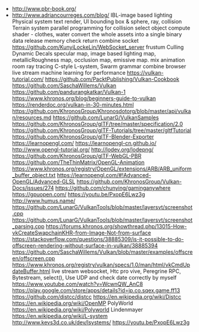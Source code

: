 - http://www.pbr-book.org/
- http://www.adriancourreges.com/blog/
IBL-image based lighting
Physical system
text render, UI 
bounding box & sphere, ray, collision
Terrain system
parallel programming for collision
select object
compute shader - clothes, water
convert the whole assets into a single binary data
release memory
check return
combine socket https://github.com/KunyiLockeLin/WebSocket_server
frustum Culling
Dynamic Decals
specular map, image based lighting map, metallicRoughness map, occlusion map, emissive map.
mix animation
room
ray tracing
C-style
L-system, Swarm grammar
combine browser
live stream
machine learning for performance
https://vulkan-tutorial.com/
https://github.com/PacktPublishing/Vulkan-Cookbook
https://github.com/SaschaWillems/Vulkan
https://github.com/pandurangkatkar/Vulkan-1
https://www.khronos.org/blog/beginners-guide-to-vulkan
https://renderdoc.org/vulkan-in-30-minutes.html
https://github.com/KhronosGroup/Khronosdotorg/blob/master/api/vulkan/resources.md
https://github.com/LunarG/VulkanSamples
https://github.com/KhronosGroup/glTF/tree/master/specification/2.0
https://github.com/KhronosGroup/glTF-Tutorials/tree/master/gltfTutorial
https://github.com/KhronosGroup/glTF-Blender-Exporter
https://learnopengl.com/
https://learnopengl-cn.github.io/
http://www.opengl-tutorial.org/
http://lodev.org/lodepng/
https://github.com/KhronosGroup/glTF-WebGL-PBR
https://github.com/TheThinMatrix/OpenGL-Animation
https://www.khronos.org/registry/OpenGL/extensions/ARB/ARB_uniform_buffer_object.txt
https://learnopengl.com/#!Advanced-OpenGL/Advanced-GLSL
https://github.com/KhronosGroup/Vulkan-Docs/issues/274
https://github.com/chunying/gaminganywhere
https://gpuopen.com/
https://youtu.be/PxopE6Lwz3g
http://www.humus.name/
https://github.com/LunarG/VulkanTools/blob/master/layersvt/screenshot.cpp
https://github.com/LunarG/VulkanTools/blob/master/layersvt/screenshot_parsing.cpp
https://forums.khronos.org/showthread.php/13015-How-vkCreateSwapchainKHR-from-Image-Not-from-surface
https://stackoverflow.com/questions/38885309/is-it-possible-to-do-offscreen-rendering-without-surface-in-vulkan/38885394
https://github.com/SaschaWillems/Vulkan/blob/master/examples/offscreen/offscreen.cpp
https://www.khronos.org/registry/vulkan/specs/1.0/man/html/vkCmdUpdateBuffer.html
live stream websocket, Htc pro vive, Peregrine RPC, Bytestream, select(), Use UDP and check date correctly by myself
https://www.youtube.com/watch?v=WcwnQW_AnC8
https://play.google.com/store/apps/details?id=jp.co.sqex.game.ff13
https://github.com/distcc/distcc
https://en.wikipedia.org/wiki/Distcc
https://en.wikipedia.org/wiki/OpenMP
PolyWorld https://en.wikipedia.org/wiki/Polyworld
Lindenmayer https://en.wikipedia.org/wiki/L-system
http://www.kevs3d.co.uk/dev/lsystems/
https://youtu.be/PxopE6Lwz3g